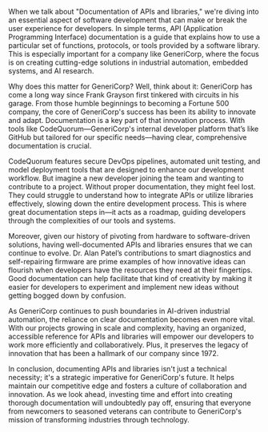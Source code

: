 When we talk about "Documentation of APIs and libraries," we're diving into an essential aspect of software development that can make or break the user experience for developers. In simple terms, API (Application Programming Interface) documentation is a guide that explains how to use a particular set of functions, protocols, or tools provided by a software library. This is especially important for a company like GeneriCorp, where the focus is on creating cutting-edge solutions in industrial automation, embedded systems, and AI research.

Why does this matter for GeneriCorp? Well, think about it: GeneriCorp has come a long way since Frank Grayson first tinkered with circuits in his garage. From those humble beginnings to becoming a Fortune 500 company, the core of GeneriCorp's success has been its ability to innovate and adapt. Documentation is a key part of that innovation process. With tools like CodeQuorum—GeneriCorp's internal developer platform that’s like GitHub but tailored for our specific needs—having clear, comprehensive documentation is crucial.

CodeQuorum features secure DevOps pipelines, automated unit testing, and model deployment tools that are designed to enhance our development workflow. But imagine a new developer joining the team and wanting to contribute to a project. Without proper documentation, they might feel lost. They could struggle to understand how to integrate APIs or utilize libraries effectively, slowing down the entire development process. This is where great documentation steps in—it acts as a roadmap, guiding developers through the complexities of our tools and systems.

Moreover, given our history of pivoting from hardware to software-driven solutions, having well-documented APIs and libraries ensures that we can continue to evolve. Dr. Alan Patel’s contributions to smart diagnostics and self-repairing firmware are prime examples of how innovative ideas can flourish when developers have the resources they need at their fingertips. Good documentation can help facilitate that kind of creativity by making it easier for developers to experiment and implement new ideas without getting bogged down by confusion.

As GeneriCorp continues to push boundaries in AI-driven industrial automation, the reliance on clear documentation becomes even more vital. With our projects growing in scale and complexity, having an organized, accessible reference for APIs and libraries will empower our developers to work more efficiently and collaboratively. Plus, it preserves the legacy of innovation that has been a hallmark of our company since 1972.

In conclusion, documenting APIs and libraries isn't just a technical necessity; it's a strategic imperative for GeneriCorp's future. It helps maintain our competitive edge and fosters a culture of collaboration and innovation. As we look ahead, investing time and effort into creating thorough documentation will undoubtedly pay off, ensuring that everyone from newcomers to seasoned veterans can contribute to GeneriCorp's mission of transforming industries through technology.